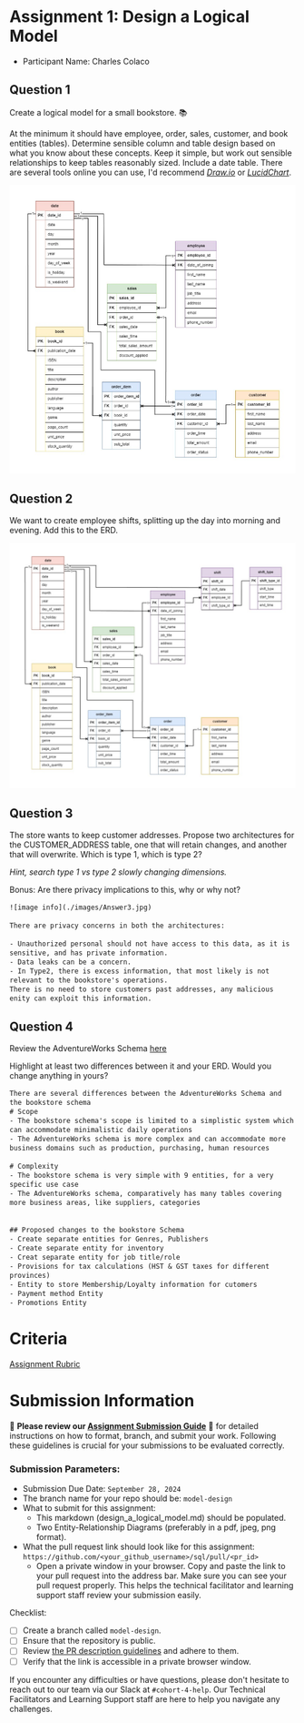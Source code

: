 # Assignment 1: Design a Logical Model

- Participant Name: Charles Colaco

## Question 1

Create a logical model for a small bookstore. 📚

At the minimum it should have employee, order, sales, customer, and book entities (tables). Determine sensible column and table design based on what you know about these concepts. Keep it simple, but work out sensible relationships to keep tables reasonably sized. Include a date table. There are several tools online you can use, I'd recommend [_Draw.io_](https://www.drawio.com/) or [_LucidChart_](https://www.lucidchart.com/pages/).

![image info](./images/Answer1.jpg)

## Question 2

We want to create employee shifts, splitting up the day into morning and evening. Add this to the ERD.

![image info](./images/Answer2.jpg)

## Question 3

The store wants to keep customer addresses. Propose two architectures for the CUSTOMER_ADDRESS table, one that will retain changes, and another that will overwrite. Which is type 1, which is type 2?

_Hint, search type 1 vs type 2 slowly changing dimensions._

Bonus: Are there privacy implications to this, why or why not?

```
![image info](./images/Answer3.jpg)

There are privacy concerns in both the architectures:

- Unauthorized personal should not have access to this data, as it is sensitive, and has private information.
- Data leaks can be a concern.
- In Type2, there is excess information, that most likely is not relevant to the bookstore's operations.
There is no need to store customers past addresses, any malicious enity can exploit this information.
```

## Question 4

Review the AdventureWorks Schema [here](https://i.stack.imgur.com/LMu4W.gif)

Highlight at least two differences between it and your ERD. Would you change anything in yours?

```
There are several differences between the AdventureWorks Schema and the bookstore schema
# Scope
- The bookstore schema's scope is limited to a simplistic system which can accommodate minimalistic daily operations
- The AdventureWorks schema is more complex and can accommodate more business domains such as production, purchasing, human resources

# Complexity
- The bookstore schema is very simple with 9 entities, for a very specific use case
- The AdventureWorks schema, comparatively has many tables covering more business areas, like suppliers, categories


## Proposed changes to the bookstore Schema
- Create separate entities for Genres, Publishers
- Create separate entity for inventory
- Creat separate entity for job title/role
- Provisions for tax calculations (HST & GST taxes for different provinces)
- Entity to store Membership/Loyalty information for cutomers
- Payment method Entity
- Promotions Entity
```

# Criteria

[Assignment Rubric](./assignment_rubric.md)

# Submission Information

🚨 **Please review our [Assignment Submission Guide](https://github.com/UofT-DSI/onboarding/blob/main/onboarding_documents/submissions.md)** 🚨 for detailed instructions on how to format, branch, and submit your work. Following these guidelines is crucial for your submissions to be evaluated correctly.

### Submission Parameters:

- Submission Due Date: `September 28, 2024`
- The branch name for your repo should be: `model-design`
- What to submit for this assignment:
  - This markdown (design_a_logical_model.md) should be populated.
  - Two Entity-Relationship Diagrams (preferably in a pdf, jpeg, png format).
- What the pull request link should look like for this assignment: `https://github.com/<your_github_username>/sql/pull/<pr_id>`
  - Open a private window in your browser. Copy and paste the link to your pull request into the address bar. Make sure you can see your pull request properly. This helps the technical facilitator and learning support staff review your submission easily.

Checklist:

- [ ] Create a branch called `model-design`.
- [ ] Ensure that the repository is public.
- [ ] Review [the PR description guidelines](https://github.com/UofT-DSI/onboarding/blob/main/onboarding_documents/submissions.md#guidelines-for-pull-request-descriptions) and adhere to them.
- [ ] Verify that the link is accessible in a private browser window.

If you encounter any difficulties or have questions, please don't hesitate to reach out to our team via our Slack at `#cohort-4-help`. Our Technical Facilitators and Learning Support staff are here to help you navigate any challenges.
